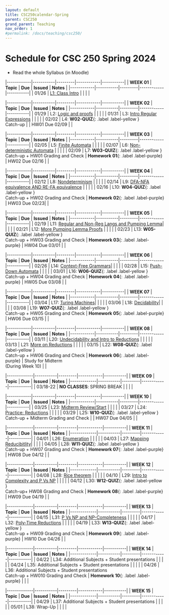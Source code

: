 ```yaml
---
layout: default
title: CSC250calendar-Spring
parent: CSC250
grand_parent: Teaching
nav_order: 1
#permalink: /docs/teaching/csc250/
---
```


# Schedule for CSC 250 Spring 2024


  * Read the whole Syllabus (in Moodle)



|------------|-----------|---------|------------|-----------|
| **WEEK 01** | **Topic** | **Due** | **Issued** | **Notes** |
|------------|-----------|---------|------------|-----------|
| 01/26      | [L1: Class Intro](lecture-01.html)   |      |   |    |



|------------|-----------|---------|------------|-----------|
| **WEEK 02** | **Topic** | **Due** | **Issued** | **Notes** |
|------------|-----------|---------|------------|-----------|
| 01/29      | L2: [Logic and proofs](lecture-02.html)         |  |  |  |
| 01/31      | L3: [Intro Regular Expressions](lecture-05.html)   |  |  |  |
| 02/02      | L4: **W02-QUIZ**{: .label .label-yellow }<br>Catch-up |  | HW01 Due 02/09  | |


|------------|-----------|---------|------------|-----------|
| **WEEK 03** | **Topic** | **Due** | **Issued** | **Notes** |
|------------|-----------|---------|------------|-----------|
| 02/05      | L5: [Finite Automata](lecture-06.html)   |  |  |  |
| 02/07      | L6: [Non-deterministic Automata](lecture-06.html)   |  |  |  |
| 02/09      | L7: **W03-QUIZ**{: .label .label-yellow }<br>Catch-up + HW01 Grading and Check | **Homework 01**{: .label .label-purple} | HW02 Due 02/16 | |



|------------|-----------|---------|------------|-----------|
| **WEEK 04** | **Topic** | **Due** | **Issued** | **Notes** |
|------------|-----------|---------|------------|-----------|
| 02/12      | L8: [Nondeterminism](lecture-08.html) |    |   |     |
| 02/14      | L9: [DFA-NFA equivalence AND RE-FA equivalence](lecture-09.html)  |    |      |     |
| 02/16      | L10: **W04-QUIZ**{: .label .label-yellow }<br>Catch-up + HW02 Grading and Check | **Homework 02**{: .label .label-purple} | HW03 Due 02/23| |



|------------|-----------|---------|------------|-----------|
| **WEEK 05** | **Topic** | **Due** | **Issued** | **Notes** |
|------------|-----------|---------|------------|-----------|
| 02/19      | L11: [Regular and Non-Reg Langs and Pumping Lemma](lecture-11.html)| | | |
| 02/21      | L12: [More Pumping Lemma Proofs](lecture-12.html)  | | | |
| 02/23      | L13: **W05-QUIZ**{: .label .label-yellow }<br>Catch-up + HW03 Grading and Check | **Homework 03**{: .label .label-purple} | HW04 Due 03/01 | |



|------------|-----------|---------|------------|-----------|
| **WEEK 06** | **Topic** | **Due** | **Issued** | **Notes** |
|------------|-----------|---------|------------|-----------|
| 02/26      | L14: [Context-Free Grammars](lecture-14.html)|  |  |  |
| 02/28      | L15: [Push-Down Automata](lecture-15.html) |  |  | |
| 03/01      | L16: **W06-QUIZ**{: .label .label-yellow }<br>Catch-up + HW04 Grading and Check | **Homework 04**{: .label .label-purple} | HW05 Due 03/08 | |



|------------|-----------|---------|------------|-----------|
| **WEEK 07** | **Topic** | **Due** | **Issued** | **Notes** |
|------------|-----------|---------|------------|-----------|
| 03/04      | L17: [Turing Machines](lecture-22.html)|  |  |  |
| 03/06      | L18: [Decidability](lecture-23.html)| |  |  |
| 03/08      | L19: **W07-QUIZ**{: .label .label-yellow }<br>Catch-up + HW05 Grading and Check | **Homework 05**{: .label .label-purple} | HW06 Due 03/15 | |



|------------|-----------|---------|------------|-----------|
| **WEEK 08** | **Topic** | **Due** | **Issued** | **Notes** |
|------------|-----------|---------|------------|-----------|
| 03/11      | L20: [Undecidability and Intro to Reductions](lecture-24.html)   |  |  |   |
| 03/13      | L21: [More on Reductions](lecture-26.html)    |   |   |   |
| 03/15      | L22: **W08-QUIZ**{: .label .label-yellow }<br> Catch-up + HW06 Grading and Check | **Homework 06**{: .label .label-purple} | Study for Midterm<br>(During Week 10) |  |



|-------------|-----------|---------|------------|-----------|
| **WEEK 09** | **Topic** | **Due** | **Issued** | **Notes** |
|-------------|-----------|---------|------------|-----------|
| 03/18-22    | **NO CLASSES**:  SPRING BREAK   | | | |



|------------|-----------|---------|------------|-----------|
| **WEEK 10** | **Topic** | **Due** | **Issued** | **Notes** |
|------------|-----------|---------|------------|-----------|
| 03/25      | L23: [Midterm Review/Start](lecture-25.html) |  |  |  |
| 03/27      | L24: [Practice: Reductions](lecture-25.html) |  |  |  | 
| 03/29      | L25: **W10-QUIZ**{: .label .label-yellow }<br>Catch-up + Midterm Grading and Check | | HW07 Due 04/05 | | 



|-------------|-----------|---------|------------|-----------|
| **WEEK 11** | **Topic** | **Due** | **Issued** | **Notes** |
|-------------|-----------|---------|------------|-----------|
| 04/01       | L26: [Enumeration](lecture-28.html) |   |   |   |
| 04/03       | L27: [Mapping Reducibitlity](lecture-29.html)|  |  |   |
| 04/05       | L28: **W11-QUIZ**{: .label .label-yellow }<br>Catch-up + HW07 Grading and Check | **Homework 07**{: .label .label-purple} | HW08 Due 04/12  | |



|-------------|-----------|---------|------------|-----------|
| **WEEK 12** | **Topic** | **Due** | **Issued** | **Notes** |
|-------------|-----------|---------|------------|-----------|
| 04/08       | L28: [Rice theorem](lecture-31.html) |  |  |  |
| 04/10       | L29: [Intro to Complexity and P Vs NP](lecture-32.html)  |  |  |  |
| 04/12       | L30: **W12-QUIZ**{: .label .label-yellow }<br>Catch-up+ HW08 Grading and Check | **Homework 08**{: .label .label-purple} | HW09 Due 04/19 | |




|-------------|-----------|---------|------------|-----------|
| **WEEK 13** | **Topic** | **Due** | **Issued** | **Notes** |
|-------------|-----------|---------|------------|-----------|
| 04/15       | L31: [P Vs NP and NP-Completeness](lecture-36.html) |  |  |  |
| 04/17       | L32: [Poly-Time Reductions](lecture-37.html)  |   |    |    |
| 04/19       | L33: **W13-QUIZ**{: .label .label-yellow }<br>Catch-up + HW09 Grading and Check | **Homework 09**{: .label .label-purple}  | HW10 Due 04/26 | |




|-------------|-----------|---------|------------|-----------|
| **WEEK 14** | **Topic** | **Due** | **Issued** | **Notes** |
|-------------|-----------|---------|------------|-----------|
| 04/22       | L34: Additional Subjects + Student presentations  |  |  |  |
| 04/24       | L35: Additional Subjects + Student presentations  |  |  |  |
| 04/26       | L36: Additional Subjects + Student presentations<br>Catch-up + HW010 Grading and Check  | **Homework 10**{: .label .label-purple} |  |  |



|-------------|-----------|---------|------------|-----------|
| **WEEK 15** | **Topic** | **Due** | **Issued** | **Notes** |
|-------------|-----------|---------|------------|-----------|
| 04/29       | L37: Additional Subjects + Student presentations  |  |  |  |
| 05/01       | L38: Wrap-Up  |   |   |    |

